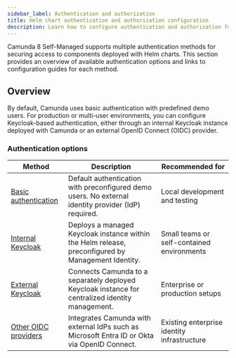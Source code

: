 ```yaml
---
sidebar_label: Authentication and authorization
title: Helm chart authentication and authorization configuration
description: Learn how to configure authentication and authorization for Camunda 8 Self-Managed deployments using Helm chart.
---
```


Camunda 8 Self-Managed supports multiple authentication methods for securing access to components deployed with Helm charts. This section provides an overview of available authentication options and links to configuration guides for each method.

## Overview

By default, Camunda uses basic authentication with predefined demo users. For production or multi-user environments, you can configure Keycloak-based authentication, either through an internal Keycloak instance deployed with Camunda or an external OpenID Connect (OIDC) provider.

### Authentication options

| Method                                                   | Description                                                                                         | Recommended for                             |
| -------------------------------------------------------- | --------------------------------------------------------------------------------------------------- | ------------------------------------------- |
| [Basic authentication](./basic-authentication.md)        | Default authentication with preconfigured demo users. No external identity provider (IdP) required. | Local development and testing               |
| [Internal Keycloak](./internal-keycloak.md)              | Deploys a managed Keycloak instance within the Helm release, preconfigured by Management Identity.  | Small teams or self-contained environments  |
| [External Keycloak](./using-external-keycloak.md)        | Connects Camunda to a separately deployed Keycloak instance for centralized identity management.    | Enterprise or production setups             |
| [Other OIDC providers](./connect-to-an-oidc-provider.md) | Integrates Camunda with external IdPs such as Microsoft Entra ID or Okta via OpenID Connect.        | Existing enterprise identity infrastructure |
